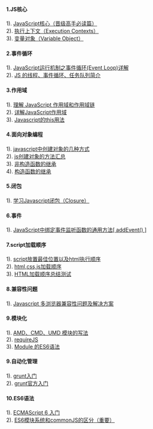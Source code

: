 #### 1.JS核心
1). [JavaScript核心（晋级高手必读篇）](http://www.ceaze.com/archives/168.html)  
2). [执行上下文（Execution Contexts）](http://www.ceaze.com/archives/170.html)  
3). [变量对象（Variable Object）](http://www.ceaze.com/archives/172.html)  
#### 2.事件循环
1). [JavaScript运行机制之事件循环(Event Loop)详解](http://www.jb51.net/article/56022.htm)  
2). [JS 的线程、事件循环、任务队列简介](http://www.cnblogs.com/3body/p/5691744.html)  
#### 3.作用域
1). [理解 JavaScript 作用域和作用域链](http://www.cnblogs.com/lhb25/archive/2011/09/06/javascript-scope-chain.html)  
2). [详解JavaScript作用域](http://blog.csdn.net/liuyan19891230/article/details/50417235)  
3). [Javascript的this用法](http://www.ruanyifeng.com/blog/2010/04/using_this_keyword_in_javascript.html)  
#### 4.面向对象编程
1). [javascript中创建对象的几种方式](http://blog.csdn.net/dinglang_2009/article/details/7913866)  
2). [js创建对象的方法汇总](http://www.jb51.net/article/77676.htm)  
3). [非构造函数的继承](http://www.ruanyifeng.com/blog/2010/05/object-oriented_javascript_inheritance_continued.html)  
4). [构造函数的继承](http://www.ruanyifeng.com/blog/2010/05/object-oriented_javascript_inheritance.html)  
#### 5.闭包
1). [学习Javascript闭包（Closure）](http://www.ruanyifeng.com/blog/2009/08/learning_javascript_closures.html)  
#### 6.事件
1). [JavaScript中绑定事件监听函数的通用方法[ addEvent() ]](http://www.cnblogs.com/rainman/archive/2009/02/11/1387955.html)  
#### 7.script加载顺序
1). [script放置最佳位置以及html执行顺序](http://www.cnblogs.com/iamwangxupeng/p/4950255.html)  
2). [html,css,js加载顺序](http://www.cnblogs.com/yingsong/p/6170780.html)  
3). [HTML加载顺序总结测试](http://www.cnblogs.com/sunrunzhi/p/5407725.html)  
#### 8.兼容性问题
1). [Javascript 多浏览器兼容性问题及解决方案](http://www.jb51.net/article/21483.htm)  
#### 9.模块化
1). [AMD、CMD、UMD 模块的写法](http://web.jobbole.com/82238/)  
2). [requireJS](http://www.requirejs.cn/)  
3). [Module 的ES6语法](http://es6.ruanyifeng.com/#docs/module)  
#### 9.自动化管理
1). [grunt入门](http://developer.51cto.com/art/201506/479127.htm)  
2). [grunt官方入门](https://gruntjs.com/getting-started)  
#### 10.ES6语法
1). [ECMAScript 6 入门](http://es6.ruanyifeng.com/#docs/)  
2). [ES6模块系统和commonJS的区分（重要）](http://es6.ruanyifeng.com/#docs/)  







